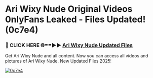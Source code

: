 # Ari Wixy Nude Original Videos 0nlyFans Leaked - Files Updated! (0c7e4)

<h3>🔴 CLICK HERE 🌐==►► <a href="https://tinyurl.com/52m3yx9h" rel="nofollow">Ari Wixy Nude Updated Files</a></h3>

Get Ari Wixy Nude and all content. Now you can access all videos and pictures of Ari Wixy Nude. New Updated Files 2025!

[![0c7e4](https://i.imgur.com/TnHtlc8.gif)](https://tinyurl.com/52m3yx9h)
